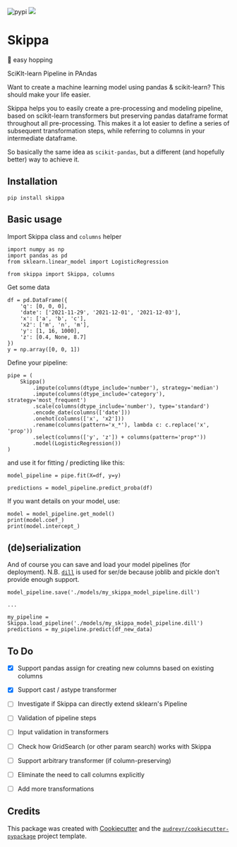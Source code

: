 ![pypi](https://img.shields.io/pypi/v/skippa)
![](https://img.shields.io/pypi/pyversions/skippa)


# Skippa 
:kangaroo: easy hopping

SciKIt-learn Pipeline in PAndas

Want to create a machine learning model using pandas & scikit-learn? This should make your life easier.

Skippa helps you to easily create a pre-processing and modeling pipeline, based on scikit-learn transformers but preserving pandas dataframe format throughout all pre-processing. This makes it a lot easier to define a series of subsequent transformation steps, while referring to columns in your intermediate dataframe.

So basically the same idea as `scikit-pandas`, but a different (and hopefully better) way to achieve it.

## Installation
```
pip install skippa
```

## Basic usage

Import Skippa class and `columns` helper
```
import numpy as np
import pandas as pd
from sklearn.linear_model import LogisticRegression

from skippa import Skippa, columns
```

Get some data
```
df = pd.DataFrame({
    'q': [0, 0, 0],
    'date': ['2021-11-29', '2021-12-01', '2021-12-03'],
    'x': ['a', 'b', 'c'],
    'x2': ['m', 'n', 'm'],
    'y': [1, 16, 1000],
    'z': [0.4, None, 8.7]
})
y = np.array([0, 0, 1])
```

Define your pipeline:
```
pipe = (
    Skippa()
        .impute(columns(dtype_include='number'), strategy='median')
        .impute(columns(dtype_include='category'), strategy='most_frequent')
        .scale(columns(dtype_include='number'), type='standard')
        .encode_date(columns(['date']))
        .onehot(columns(['x', 'x2']))
        .rename(columns(pattern='x_*'), lambda c: c.replace('x', 'prop'))
        .select(columns(['y', 'z']) + columns(pattern='prop*'))
        .model(LogisticRegression())
)
```

and use it for fitting / predicting like this:
```
model_pipeline = pipe.fit(X=df, y=y)

predictions = model_pipeline.predict_proba(df)
```

If you want details on your model, use:
```
model = model_pipeline.get_model()
print(model.coef_)
print(model.intercept_)
```

## (de)serialization
And of course you can save and load your model pipelines (for deployment).
N.B. [`dill`](https://pypi.org/project/dill/) is used for ser/de because joblib and pickle don't provide enough support.
```
model_pipeline.save('./models/my_skippa_model_pipeline.dill')

...

my_pipeline = Skippa.load_pipeline('./models/my_skippa_model_pipeline.dill')
predictions = my_pipeline.predict(df_new_data)
```

## To Do
- [x] Support pandas assign for creating new columns based on existing columns
- [x] Support cast / astype transformer
- [ ] Investigate if Skippa can directly extend sklearn's Pipeline
- [ ] Validation of pipeline steps
- [ ] Input validation in transformers
- [ ] Check how GridSearch (or other param search) works with Skippa
- [ ] Support arbitrary transformer (if column-preserving)
- [ ] Eliminate the need to call columns explicitly
- [ ] Add more transformations


## Credits

This package was created with [Cookiecutter](https://github.com/audreyr/cookiecutter) and the [`audreyr/cookiecutter-pypackage`](https://github.com/audreyr/cookiecutter-pypackage) project template.
